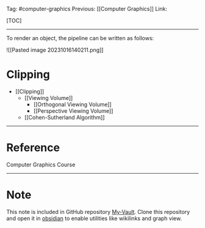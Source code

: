 Tag: #computer-graphics 
Previous: [[Computer Graphics]]
Link: 

[TOC]

---

To render an object, the pipeline can be written as follows:

![[Pasted image 20231016140211.png]]

# Clipping

- [[Clipping]]
	- [[Viewing Volume]]
		- [[Orthogonal Viewing Volume]]
		- [[Perspective Viewing Volume]]
	- [[Cohen-Sutherland Algorithm]]

---

# Reference

Computer Graphics Course

---

# Note

This note is included in GitHub repository [My-Vault](https://github.com/LittleD3092/My-Vault.git). Clone this repository and open it in [obsidian](https://obsidian.md/) to enable utilities like wikilinks and graph view.